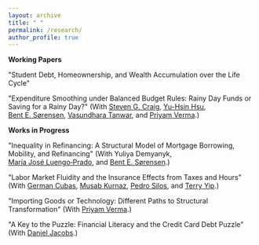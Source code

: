 ```yaml
---
layout: archive
title: " "
permalink: /research/
author_profile: true
---
```


**Working Papers**

"Student Debt, Homeownership, and Wealth Accumulation over the Life Cycle"
<br>

"Expenditure Smoothing under Balanced Budget Rules: Rainy Day Funds or Saving for a Rainy Day?" 
(With [Steven&nbsp;G.&nbsp;Craig](https://www.uh.edu/class/economics/people/current-faculty/steve/), 
[Yu-Hsin&nbsp;Hsu](https://www.annieyuhsinhsu.com/home), 
[Bent&nbsp;E.&nbsp;S&oslash;rensen](https://uh.edu/~bsorense/), 
[Vasundhara&nbsp;Tanwar](https://sites.google.com/view/vasundharatanwar/home), and 
[Priyam&nbsp;Verma](https://sites.google.com/view/priyamverma/home).)
<br>

**Works in Progress**

"Inequality in Refinancing: A Structural Model of Mortgage Borrowing, Mobility, and Refinancing" 
(With Yuliya&nbsp;Demyanyk, 
[Mar&iacute;a&nbsp;Jos&eacute;&nbsp;Luengo&#8209;Prado](http://luengoprado.net/), and 
[Bent&nbsp;E.&nbsp;S&oslash;rensen](https://uh.edu/~bsorense/).)
<br>

"Labor Market Fluidity and the Insurance Effects from Taxes and Hours" 
(With [German&nbsp;Cubas](https://germancubas.com/), 
[Musab&nbsp;Kurnaz](https://sites.google.com/view/musabkurnaz/), 
[Pedro&nbsp;Silos](https://www.pedrosilos.net/), and 
[Terry&nbsp;Yip](https://www.terry-yip.com/).)

"Importing Goods or Technology: Different Paths to Structural Transformation" 
(With [Priyam&nbsp;Verma](https://sites.google.com/view/priyamverma/home).)

"A Key to the Puzzle: Financial Literacy and the Credit Card Debt Puzzle" 
(With [Daniel&nbsp;Jacobs](https://dljacobs.github.io/).)
<br>

<!--
"Risk and Insurance in Indian Villages: The Role of Local Credit Markets" 
(With [Eris&nbsp;Azizaj](https://sites.google.com/site/erisazizaj/home) and 
[Priyam&nbsp;Verma](https://sites.google.com/view/priyamverma/home).)
<br>
-->
